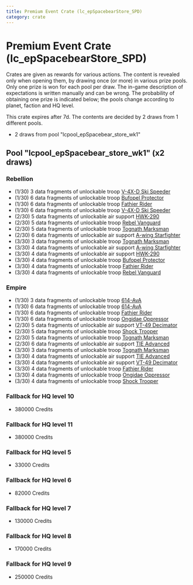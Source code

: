 ```yaml
---
title: Premium Event Crate (lc_epSpacebearStore_SPD)
category: crate
---
```


# Premium Event Crate (lc_epSpacebearStore_SPD)

Crates are given as rewards for various actions. The content is revealed only when opening them, by drawing once (or more) in various prize pools. Only one prize is won for each pool per draw. The in-game description of expectations is written manually and can be wrong. The probability of obtaining one prize is indicated below; the pools change according to planet, faction and HQ level.

This crate expires after 7d. The contents are decided by 2 draws from 1 different pools.
  * 2 draws from pool "lcpool_epSpacebear_store_wk1"

## Pool "lcpool_epSpacebear_store_wk1" (x2 draws)

### Rebellion

  * (1/30) 3 data fragments of unlockable troop [V-4X-D Ski Speeder](PolarShip)
  * (1/30) 6 data fragments of unlockable troop [Bufopel Protector](FurCoat)
  * (1/30) 6 data fragments of unlockable troop [Fathier Rider](RebelGoldenMileCreature)
  * (1/30) 6 data fragments of unlockable troop [V-4X-D Ski Speeder](PolarShip)
  * (2/30) 5 data fragments of unlockable air support [HWK-290](HWK290)
  * (2/30) 5 data fragments of unlockable troop [Rebel Vanguard](Vanguard)
  * (2/30) 5 data fragments of unlockable troop [Tognath Marksman](RebelTognath)
  * (2/30) 6 data fragments of unlockable air support [A-wing Starfighter](AWing)
  * (3/30) 3 data fragments of unlockable troop [Tognath Marksman](RebelTognath)
  * (3/30) 4 data fragments of unlockable air support [A-wing Starfighter](AWing)
  * (3/30) 4 data fragments of unlockable air support [HWK-290](HWK290)
  * (3/30) 4 data fragments of unlockable troop [Bufopel Protector](FurCoat)
  * (3/30) 4 data fragments of unlockable troop [Fathier Rider](RebelGoldenMileCreature)
  * (3/30) 4 data fragments of unlockable troop [Rebel Vanguard](Vanguard)

### Empire

  * (1/30) 3 data fragments of unlockable troop [614-AvA](614AVA)
  * (1/30) 6 data fragments of unlockable troop [614-AvA](614AVA)
  * (1/30) 6 data fragments of unlockable troop [Fathier Rider](EmpireGoldenMileCreature)
  * (1/30) 6 data fragments of unlockable troop [Ongidae Oppressor](ApeMan)
  * (2/30) 5 data fragments of unlockable air support [VT-49 Decimator](VT49)
  * (2/30) 5 data fragments of unlockable troop [Shock Trooper](Shock)
  * (2/30) 5 data fragments of unlockable troop [Tognath Marksman](EmpireTognath)
  * (2/30) 6 data fragments of unlockable air support [TIE Advanced](TieAdvanced)
  * (3/30) 3 data fragments of unlockable troop [Tognath Marksman](EmpireTognath)
  * (3/30) 4 data fragments of unlockable air support [TIE Advanced](TieAdvanced)
  * (3/30) 4 data fragments of unlockable air support [VT-49 Decimator](VT49)
  * (3/30) 4 data fragments of unlockable troop [Fathier Rider](EmpireGoldenMileCreature)
  * (3/30) 4 data fragments of unlockable troop [Ongidae Oppressor](ApeMan)
  * (3/30) 4 data fragments of unlockable troop [Shock Trooper](Shock)

### Fallback for HQ level 10

  * 380000 Credits

### Fallback for HQ level 11

  * 380000 Credits

### Fallback for HQ level 5

  * 33000 Credits

### Fallback for HQ level 6

  * 82000 Credits

### Fallback for HQ level 7

  * 130000 Credits

### Fallback for HQ level 8

  * 170000 Credits

### Fallback for HQ level 9

  * 250000 Credits